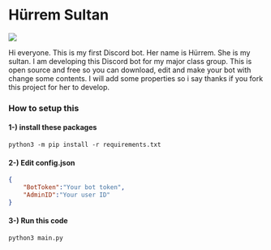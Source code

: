 

# Hürrem Sultan

![](https://cdn.discordapp.com/attachments/891598729096876063/910478431102332938/8a5dc8b37d211d1bb3065d1c369b08a6.png)



Hi everyone. This is my first Discord bot. Her name is Hürrem. She is my sultan. I am developing this Discord bot for my major class group. This is open source and free so you can download, edit and make your bot with change some contents. I will add some properties so i say thanks if you fork this project for her to develop.



### How to setup this



#### 1-) install these packages

```shell
python3 -m pip install -r requirements.txt
```

#### 2-) Edit config.json

```json
{
    "BotToken":"Your bot token",
    "AdminID":"Your user ID"
}
```

#### 3-) Run this code

```python3
python3 main.py
```


